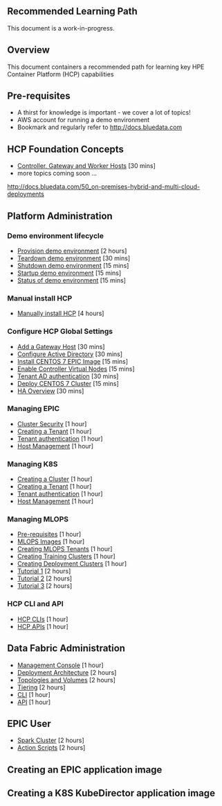 Recommended Learning Path
---
This document is a work-in-progress.

## Overview

This document containers a recommended path for learning key HPE Container Platform (HCP) capabilities

## Pre-requisites

- A thirst for knowledge is important - we cover a lot of topics!
- AWS account for running a demo environment
- Bookmark and regularly refer to http://docs.bluedata.com

## HCP Foundation Concepts

- [Controller, Gateway and Worker Hosts](./HCP_Foundation_Concepts/controller_gateway_and_worker_hosts.md) [30 mins]
- more topics coming soon ...

http://docs.bluedata.com/50_on-premises-hybrid-and-multi-cloud-deployments

## Platform Administration

### Demo environment lifecycle

- [Provision demo environment](./HCP_Administration/provision_demo_environment.md) [2 hours]
- [Teardown demo environment](./HCP_Administration/teardown_demo_environment.md) [30 mins]
- [Shutdown demo environment](./HCP_Administration/shutdown_demo_environment.md) [15 mins]
- [Startup demo environment](./HCP_Administration/startup_demo_environment.md) [15 mins]
- [Status of demo environment](./HCP_Administration/status_demo_environment.md) [15 mins]

### Manual install HCP

- [Manually install HCP](./HCP_Administration/manually_install_demo_environment.md) [4 hours]

### Configure HCP Global Settings

- [Add a Gateway Host](./HCP_Administration/add_a_gateway_host.md) [30 mins]
- [Configure Active Directory](./HCP_Administration/configure_active_directory.md) [30 mins]
- [Install CENTOS 7 EPIC Image](./HCP_Administration/install_centos_7_image.md) [15 mins]
- [Enable Controller Virtual Nodes](./HCP_Administration/enabled_controller_virtual_nodes.md) [15 mins]
- [Tenant AD authentication](./HCP_Administration/tenant_ad_authentication.md) [30 mins]
- [Deploy CENTOS 7 Cluster](./HCP_Administration/deploy_centos_7_cluster.md) [15 mins]
- [HA Overview](./HCP_Administration/ha_overview.md) [30 mins]

### Managing EPIC

- [Cluster Security](./HCP_Administration/cluster_security.md) [1 hour]
- [Creating a Tenant](./HCP_Administration/creating_a_tenant.md) [1 hour]
- [Tenant authentication](./HCP_Administration/tenant_authentication.md) [1 hour]
- [Host Management](./HCP_Administration/host_management.md) [1 hour]

### Managing K8S

- [Creating a Cluster](./HCP_Administration/creating_a_k8s_cluster.md) [1 hour]
- [Creating a Tenant](./HCP_Administration/creating_a_k8s_tenant.md) [1 hour]
- [Tenant authentication](./HCP_Administration/tenant_authentication.md) [1 hour]
- [Host Management](./HCP_Administration/k8s_host_management.md) [1 hour]

### Managing MLOPS

- [Pre-requisites](./Managing_MLOPS/prerequisites.md) [1 hour]
- [MLOPS Images](./Managing_MLOPS/images.md) [1 hour]
- [Creating MLOPS Tenants](./Managing_MLOPS/creating_tenants.md) [1 hour]
- [Creating Training Clusters](./Managing_MLOPS/creating_training_clusters.md) [1 hour]
- [Creating Deployment Clusters](./Managing_MLOPS/creating_deployment_clusters.md) [1 hour]
- [Tutorial 1](./Managing_MLOPS/tutorial_1.md) [2 hours]
- [Tutorial 2](./Managing_MLOPS/tutorial_2.md) [2 hours]
- [Tutorial 3](./Managing_MLOPS/tutorial_3.md) [2 hours]

### HCP CLI and API

- [HCP CLIs](./HCP_Administration/hcp_cli.md) [1 hour]
- [HCP APIs](./HCP_Administration/hcp_api.md) [1 hour]

## Data Fabric Administration

- [Management Console](./Data_Fabric_Administration/management_console.md) [1 hour]
- [Deployment Architecture](./Data_Fabric_Administration/deployment_architecture.md) [2 hours]
- [Topologies and Volumes](./Data_Fabric_Administration/topologies_and_volumes.md) [2 hours]
- [Tiering](./Data_Fabric_Administration/tiering.md) [2 hours]
- [CLI](./Data_Fabric_Administration/cli.md) [1 hour]
- [API](./Data_Fabric_Administration/cli.md) [1 hour]

## EPIC User

- [Spark Cluster](./EPIC_User/spark_cluster.md) [2 hours]
- [Action Scripts](./EPIC_User/action_scripts.md) [2 hours]

## Creating an EPIC application image

## Creating a K8S KubeDirector application image
